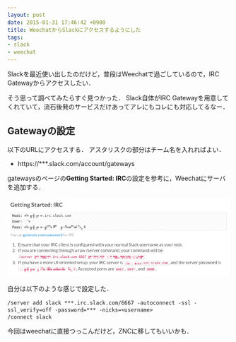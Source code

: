 ```yaml
---
layout: post
date: 2015-01-31 17:46:42 +0900
title: WeechatからSlackにアクセスするようにした
tags:
- slack
- weechat
---
```

Slackを最近使い出したのだけど，普段はWeechatで過ごしているので，IRC Gatewayからアクセスしたい．

そう思って調べてみたらすぐ見つかった．
Slack自体がIRC Gatewayを用意してくれていて，流石後発のサービスだけあってアレにもコレにも対応してるなー．

## Gatewayの設定

以下のURLにアクセスする．
アスタリスクの部分はチーム名を入れればよい．

- https://***.slack.com/account/gateways

gatewaysのページの**Getting Started: IRC**の設定を参考に，Weechatにサーバを追加する．

![](/images/2015/01/31/gateway.png)

自分は以下のような感じで設定した．

```
/server add slack ***.irc.slack.com/6667 -autoconnect -ssl -ssl_verify=off -password=*** -nicks=<username>
/connect slack
```

今回はweechatに直接つっこんだけど，ZNCに移してもいいかも．
